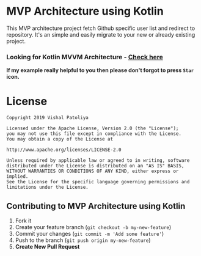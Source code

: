 # MVP Architecture using Kotlin

This MVP architecture project fetch Github specific user list and redirect to repository. It's an simple and easily migrate to your new or already existing project.

### Looking for Kotlin MVVM Architecture - [Check here](https://github.com/patoliavishal/MVVM-Kotlin)

**If my example really helpful to you then please don't forgot to press **`Star`** icon.**

# License
```license
Copyright 2019 Vishal Patoliya

Licensed under the Apache License, Version 2.0 (the "License");
you may not use this file except in compliance with the License.
You may obtain a copy of the License at

http://www.apache.org/licenses/LICENSE-2.0

Unless required by applicable law or agreed to in writing, software
distributed under the License is distributed on an "AS IS" BASIS,
WITHOUT WARRANTIES OR CONDITIONS OF ANY KIND, either express or implied.
See the License for the specific language governing permissions and
limitations under the License.
```

## Contributing to MVP Architecture using Kotlin
1. Fork it
2. Create your feature branch (`git checkout -b my-new-feature`)
3. Commit your changes (`git commit -m 'Add some feature'`)
4. Push to the branch (`git push origin my-new-feature`)
5. **Create New Pull Request**